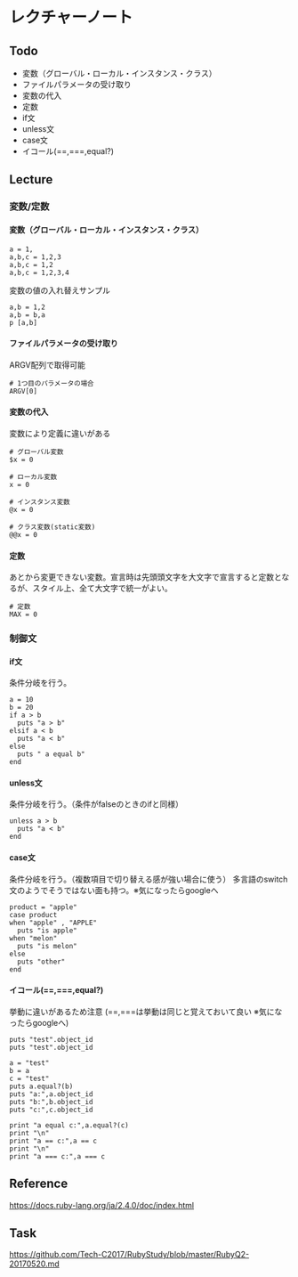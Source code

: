 # レクチャーノート

## Todo
 - 変数（グローバル・ローカル・インスタンス・クラス）
 - ファイルパラメータの受け取り
 - 変数の代入
 - 定数
 - if文
 - unless文
 - case文
 - イコール(==,===,equal?)

## Lecture

### 変数/定数

#### 変数（グローバル・ローカル・インスタンス・クラス）

```
a = 1,
a,b,c = 1,2,3
a,b,c = 1,2 
a,b,c = 1,2,3,4
```

変数の値の入れ替えサンプル
```
a,b = 1,2
a,b = b,a
p [a,b]
```

#### ファイルパラメータの受け取り

ARGV配列で取得可能
```
# 1つ目のパラメータの場合
ARGV[0]
```

#### 変数の代入

変数により定義に違いがある

```
# グローバル変数
$x = 0

# ローカル変数
x = 0

# インスタンス変数
@x = 0

# クラス変数(static変数)
@@x = 0
```

#### 定数

あとから変更できない変数。宣言時は先頭頭文字を大文字で宣言すると定数となるが、スタイル上、全て大文字で統一がよい。

```
# 定数
MAX = 0
```

### 制御文 

#### if文

条件分岐を行う。
```
a = 10
b = 20
if a > b
  puts "a > b"
elsif a < b
  puts "a < b"
else 
  puts " a equal b"
end
```

#### unless文

条件分岐を行う。（条件がfalseのときのifと同様）
```
unless a > b
  puts "a < b"
end
```

#### case文

条件分岐を行う。（複数項目で切り替える感が強い場合に使う）
多言語のswitch文のようでそうではない面も持つ。※気になったらgoogleへ
```
product = "apple"
case product 
when "apple" , "APPLE"
  puts "is apple"
when "melon"
  puts "is melon"
else 
  puts "other"
end
```

#### イコール(==,===,equal?)

挙動に違いがあるため注意
(==,===は挙動は同じと覚えておいて良い ※気になったらgoogleへ)
```
puts "test".object_id
puts "test".object_id

a = "test"
b = a
c = "test"
puts a.equal?(b)
puts "a:",a.object_id
puts "b:",b.object_id
puts "c:",c.object_id

print "a equal c:",a.equal?(c)
print "\n"
print "a == c:",a == c
print "\n"
print "a === c:",a === c
```


## Reference
https://docs.ruby-lang.org/ja/2.4.0/doc/index.html

## Task
https://github.com/Tech-C2017/RubyStudy/blob/master/RubyQ2-20170520.md
